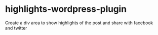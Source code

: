 highlights-wordpress-plugin
============================

Create a div area to show highlights of the post and share with facebook and twitter 